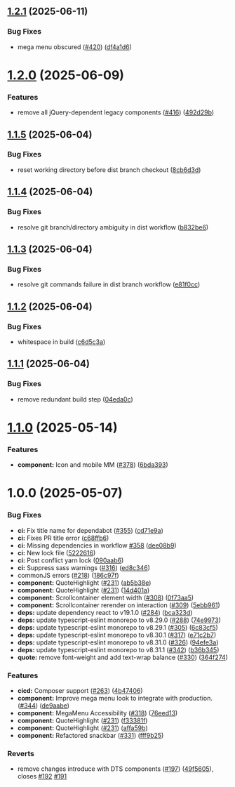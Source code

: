 ## [1.2.1](https://github.com/unisdr/undrr-mangrove/compare/v1.2.0...v1.2.1) (2025-06-11)


### Bug Fixes

* mega menu obscured ([#420](https://github.com/unisdr/undrr-mangrove/issues/420)) ([df4a1d6](https://github.com/unisdr/undrr-mangrove/commit/df4a1d69b8fbfac7e44ea0d7c1effb5f73976f28))

# [1.2.0](https://github.com/unisdr/undrr-mangrove/compare/v1.1.5...v1.2.0) (2025-06-09)


### Features

* remove all jQuery-dependent legacy components ([#416](https://github.com/unisdr/undrr-mangrove/issues/416)) ([492d29b](https://github.com/unisdr/undrr-mangrove/commit/492d29b3ab66dd7741128b402897025745fee7a9))

## [1.1.5](https://github.com/unisdr/undrr-mangrove/compare/v1.1.4...v1.1.5) (2025-06-04)


### Bug Fixes

* reset working directory before dist branch checkout ([8cb6d3d](https://github.com/unisdr/undrr-mangrove/commit/8cb6d3d345186d80fe897f79669faec2f8390545))

## [1.1.4](https://github.com/unisdr/undrr-mangrove/compare/v1.1.3...v1.1.4) (2025-06-04)


### Bug Fixes

* resolve git branch/directory ambiguity in dist workflow ([b832be6](https://github.com/unisdr/undrr-mangrove/commit/b832be6410a20050904a0d9491b558c9d33d395a))

## [1.1.3](https://github.com/unisdr/undrr-mangrove/compare/v1.1.2...v1.1.3) (2025-06-04)


### Bug Fixes

* resolve git commands failure in dist branch workflow ([e81f0cc](https://github.com/unisdr/undrr-mangrove/commit/e81f0cca575a3779f51ce700e2af990ea8008cd7))

## [1.1.2](https://github.com/unisdr/undrr-mangrove/compare/v1.1.1...v1.1.2) (2025-06-04)


### Bug Fixes

* whitespace in build ([c6d5c3a](https://github.com/unisdr/undrr-mangrove/commit/c6d5c3a019b42197efbe7fb1dcea2d86bc5304bd))

## [1.1.1](https://github.com/unisdr/undrr-mangrove/compare/v1.1.0...v1.1.1) (2025-06-04)


### Bug Fixes

* remove redundant build step ([04eda0c](https://github.com/unisdr/undrr-mangrove/commit/04eda0c59c8523259736f747d58877f896ea57e5))

# [1.1.0](https://github.com/unisdr/undrr-mangrove/compare/v1.0.0...v1.1.0) (2025-05-14)


### Features

* **component:** Icon and mobile MM ([#378](https://github.com/unisdr/undrr-mangrove/issues/378)) ([6bda393](https://github.com/unisdr/undrr-mangrove/commit/6bda3934d7fd49d4f044fc0acbf90e8ba2018e9a))

# 1.0.0 (2025-05-07)


### Bug Fixes

* **ci:** Fix title name for dependabot ([#355](https://github.com/unisdr/undrr-mangrove/issues/355)) ([cd71e9a](https://github.com/unisdr/undrr-mangrove/commit/cd71e9ac66c088bfdb62af62ef69abd06c9100d6))
* **ci:** Fixes PR title error ([c68ffb6](https://github.com/unisdr/undrr-mangrove/commit/c68ffb685586d1094a38794b79294f3ba87dc4a1))
* **ci:** Missing dependencies in workflow [#358](https://github.com/unisdr/undrr-mangrove/issues/358) ([dee08b9](https://github.com/unisdr/undrr-mangrove/commit/dee08b94651d4aedfa0f05ec1b9f7153c1d5aa7a))
* **ci:** New lock file ([5222616](https://github.com/unisdr/undrr-mangrove/commit/52226164de61bf5e5228c657699dd24228d1f3e7))
* **ci:** Post conflict yarn lock ([090aab6](https://github.com/unisdr/undrr-mangrove/commit/090aab6f9254538e1cf298247f05ddddf93a6203))
* **ci:** Suppress sass warnings ([#316](https://github.com/unisdr/undrr-mangrove/issues/316)) ([ed8c346](https://github.com/unisdr/undrr-mangrove/commit/ed8c34650f3af0264f2d2acc6d05a1caa0f1ee0c))
* commonJS errors ([#218](https://github.com/unisdr/undrr-mangrove/issues/218)) ([186c97f](https://github.com/unisdr/undrr-mangrove/commit/186c97f7e553ef410fec3b72ae1efa76cd5c2543))
* **component:** QuoteHighlight ([#231](https://github.com/unisdr/undrr-mangrove/issues/231)) ([ab5b38e](https://github.com/unisdr/undrr-mangrove/commit/ab5b38e7dc82fb53c009ad672b4fc6521ed518bb))
* **component:** QuoteHighlight ([#231](https://github.com/unisdr/undrr-mangrove/issues/231)) ([14d401a](https://github.com/unisdr/undrr-mangrove/commit/14d401a5e1ee1410ec2a7fb43c871049b79097c2))
* **component:** Scrollcontainer element width ([#308](https://github.com/unisdr/undrr-mangrove/issues/308)) ([0f73aa5](https://github.com/unisdr/undrr-mangrove/commit/0f73aa58f1d618eaad2500ef0c4dbb1dd0aa4bab))
* **component:** Scrollcontainer rerender on interaction ([#309](https://github.com/unisdr/undrr-mangrove/issues/309)) ([5ebb961](https://github.com/unisdr/undrr-mangrove/commit/5ebb96184d82196495af2d8b7d6fee45ee60c1c0))
* **deps:** update dependency react to v19.1.0 ([#284](https://github.com/unisdr/undrr-mangrove/issues/284)) ([bca323d](https://github.com/unisdr/undrr-mangrove/commit/bca323d3d586c366d0bf498284de0a8979dd0253))
* **deps:** update typescript-eslint monorepo to v8.29.0 ([#288](https://github.com/unisdr/undrr-mangrove/issues/288)) ([74e9973](https://github.com/unisdr/undrr-mangrove/commit/74e9973534e774d02e3617c64ce51b8b4fcd3554))
* **deps:** update typescript-eslint monorepo to v8.29.1 ([#305](https://github.com/unisdr/undrr-mangrove/issues/305)) ([6c83cf5](https://github.com/unisdr/undrr-mangrove/commit/6c83cf5800abae96938d1076c48d7ddb7f942b8a))
* **deps:** update typescript-eslint monorepo to v8.30.1 ([#317](https://github.com/unisdr/undrr-mangrove/issues/317)) ([e71c2b7](https://github.com/unisdr/undrr-mangrove/commit/e71c2b70a6738c8acdc95c69496a2690b44e0461))
* **deps:** update typescript-eslint monorepo to v8.31.0 ([#326](https://github.com/unisdr/undrr-mangrove/issues/326)) ([94efe3a](https://github.com/unisdr/undrr-mangrove/commit/94efe3ae1f953183ffde2b4fe38840d705f63bf0))
* **deps:** update typescript-eslint monorepo to v8.31.1 ([#342](https://github.com/unisdr/undrr-mangrove/issues/342)) ([b36b345](https://github.com/unisdr/undrr-mangrove/commit/b36b345a0eb7efc35dff97b55cdd70df94522735))
* **quote:** remove font-weight and add text-wrap balance ([#330](https://github.com/unisdr/undrr-mangrove/issues/330)) ([364f274](https://github.com/unisdr/undrr-mangrove/commit/364f2741cad3bf767b0414db6d502439a96062f5))


### Features

* **cicd:** Composer support ([#263](https://github.com/unisdr/undrr-mangrove/issues/263)) ([4b47406](https://github.com/unisdr/undrr-mangrove/commit/4b47406ad81f7b15f1ca1c225fe87595c885ef0a))
* **component:** Improve mega menu look to integrate with production. ([#344](https://github.com/unisdr/undrr-mangrove/issues/344)) ([de9aabe](https://github.com/unisdr/undrr-mangrove/commit/de9aabedf9ab69847615b44ba2d04d316f95e269))
* **component:** MegaMenu Accessibility ([#318](https://github.com/unisdr/undrr-mangrove/issues/318)) ([76eed13](https://github.com/unisdr/undrr-mangrove/commit/76eed13d4e9f1fc34ccb76a4c07294981d2403e4))
* **component:** QuoteHighlight ([#231](https://github.com/unisdr/undrr-mangrove/issues/231)) ([f33381f](https://github.com/unisdr/undrr-mangrove/commit/f33381f9cbfcf659a0c571b37688b15058ce7cba))
* **component:** QuoteHighlight ([#231](https://github.com/unisdr/undrr-mangrove/issues/231)) ([affa59b](https://github.com/unisdr/undrr-mangrove/commit/affa59bb8b017d28576ca982c02edf756ba0ffe4))
* **component:** Refactored snackbar ([#331](https://github.com/unisdr/undrr-mangrove/issues/331)) ([fff9b25](https://github.com/unisdr/undrr-mangrove/commit/fff9b25da3709ac38c7564b88d5c725ab3a23af2))


### Reverts

* remove changes introduce with DTS components ([#197](https://github.com/unisdr/undrr-mangrove/issues/197)) ([49f5605](https://github.com/unisdr/undrr-mangrove/commit/49f56059518217b4ffdc89e7246563023e9de0a7)), closes [#192](https://github.com/unisdr/undrr-mangrove/issues/192) [#191](https://github.com/unisdr/undrr-mangrove/issues/191)
